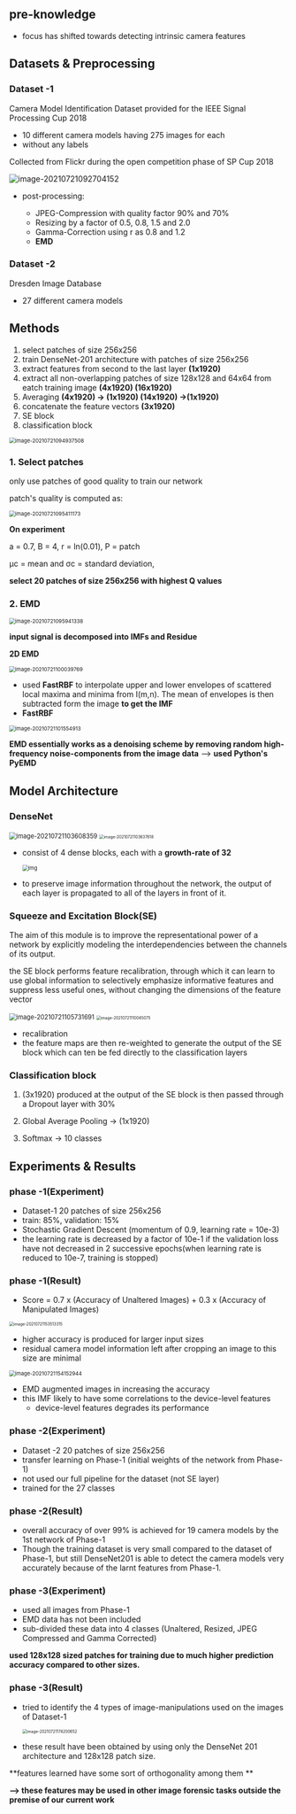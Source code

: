 ## pre-knowledge

+ focus has shifted towards detecting intrinsic camera features



## Datasets & Preprocessing



### Dataset -1 

Camera Model Identification Dataset provided for the IEEE Signal Processing Cup 2018

+ 10 different camera models having 275 images for each
+ without any labels

Collected from Flickr during the open competition phase of SP Cup 2018

![image-20210721092704152](C:\Users\User\AppData\Roaming\Typora\typora-user-images\image-20210721092704152.png)

+ post-processing:  

  + JPEG-Compression with quality factor 90% and 70%
  + Resizing by a factor of 0.5, 0.8, 1.5 and 2.0
  + Gamma-Correction using r as 0.8 and 1.2
  + **EMD** 

  

### Dataset -2

Dresden Image Database 

+ 27 different camera models





## Methods

1. select patches of size 256x256
2. train DenseNet-201 architecture with patches of size 256x256
3. extract features from second to the last layer  **(1x1920)**
4. extract all non-overlapping patches of size 128x128 and 64x64 from eatch training image **(4x1920) (16x1920)**
5. Averaging **(4x1920) → (1x1920)  (14x1920) →(1x1920)**
6. concatenate the feature vectors **(3x1920)**
7. SE block
8. classification block



<img src="C:\Users\User\AppData\Roaming\Typora\typora-user-images\image-20210721094937508.png" alt="image-20210721094937508" style="zoom:67%;" />



### 1. Select patches

only use patches of good quality to train our network

patch's quality is computed as:

<img src="C:\Users\User\AppData\Roaming\Typora\typora-user-images\image-20210721095411173.png" alt="image-20210721095411173" style="zoom:67%;" />

**On experiment**

a = 0.7, B = 4, r = ln(0.01), P = patch

µc = mean and σc = standard deviation,



**select 20 patches of size 256x256 with highest Q values**





### 2. EMD

<img src="C:\Users\User\AppData\Roaming\Typora\typora-user-images\image-20210721095941338.png" alt="image-20210721095941338" style="zoom:67%;" />

**input signal is decomposed into IMFs and Residue**



**2D EMD**

<img src="C:\Users\User\AppData\Roaming\Typora\typora-user-images\image-20210721100039769.png" alt="image-20210721100039769" style="zoom: 67%;" />



+ used **FastRBF** to interpolate upper and lower envelopes of scattered local maxima and minima from I(m,n). The mean of envelopes is then subtracted form the image **to get the IMF**
+ **FastRBF**

<img src="C:\Users\User\AppData\Roaming\Typora\typora-user-images\image-20210721101554913.png" alt="image-20210721101554913" style="zoom:67%;" />

**EMD essentially works as a denoising scheme by removing random high-frequency noise-components from the image data** --> **used Python's PyEMD**





## Model Architecture



### DenseNet

<img src="C:\Users\User\AppData\Roaming\Typora\typora-user-images\image-20210721103608359.png" alt="image-20210721103608359" style="zoom: 80%;" />

<img src="C:\Users\User\AppData\Roaming\Typora\typora-user-images\image-20210721103637618.png" alt="image-20210721103637618" style="zoom: 50%;" />

+ consist of 4 dense blocks, each with a **growth-rate of 32**

  <reference>

  <img src="https://user-images.githubusercontent.com/57055431/111908404-7bb62d00-8a9c-11eb-979a-ac967a998270.jpg" alt="img" style="zoom: 67%;" />

  

+ to preserve image information throughout the network, the output of each layer is propagated to all of the layers in front of it.





### Squeeze and Excitation Block(SE)

The aim of this module is to improve the representational power of a network by explicitly modeling the interdependencies between the channels of its output.



the SE block performs feature recalibration, through which it can learn to use global information to selectively emphasize informative features and suppress less useful ones, without changing the dimensions of the feature vector



<img src="C:\Users\User\AppData\Roaming\Typora\typora-user-images\image-20210721105731691.png" alt="image-20210721105731691" style="zoom: 80%;" />

<img src="C:\Users\User\AppData\Roaming\Typora\typora-user-images\image-20210721110045075.png" alt="image-20210721110045075" style="zoom: 50%;" />

+ recalibration 
+ the feature maps are then re-weighted to generate the output of the SE block which can ten be fed directly to the classification layers



### Classification block

1. (3x1920) produced at the output of the SE block is then passed through a Dropout layer with 30%

2. Global Average Pooling  -> (1x1920)
3. Softmax -> 10 classes





## Experiments & Results



### phase -1(Experiment)

+ Dataset-1 20 patches of size 256x256
+ train: 85%, validation: 15%
+ Stochastic Gradient Descent (momentum of 0.9, learning rate = 10e-3)
+ the learning rate is decreased by a factor of 10e-1 if the validation loss have not decreased in 2 successive epochs(when learning rate is reduced to 10e-7, training is stopped)



### phase -1(Result)

+ Score = 0.7 x (Accuracy of Unaltered Images) + 0.3 x (Accuracy of Manipulated Images)

<img src="C:\Users\User\AppData\Roaming\Typora\typora-user-images\image-20210721153513315.png" alt="image-20210721153513315" style="zoom:50%;" />

+ higher accuracy is produced for larger input sizes
+ residual camera model information left after cropping an image to this size are minimal



<img src="C:\Users\User\AppData\Roaming\Typora\typora-user-images\image-20210721154152944.png" alt="image-20210721154152944" style="zoom: 67%;" />

+ EMD augmented images in increasing the accuracy
+ this IMF likely to have some correlations to the device-level features
  + device-level features degrades its performance





### phase -2(Experiment)

+ Dataset -2 20 patches of size 256x256
+ transfer learning on Phase-1 (initial weights of the network from Phase-1)
+ not used our full pipeline for the dataset (not SE layer)
+ trained for the 27 classes



### phase -2(Result)

+ overall accuracy of over 99% is achieved for 19 camera models by the 1st network of Phase-1
+ Though the training dataset is very small compared to the dataset of Phase-1, but still DenseNet201 is able to detect the camera models very accurately because of the larnt features from Phase-1.





### phase -3(Experiment)

+ used all images from Phase-1
+ EMD data has not been included 
+ sub-divided these data into 4 classes (Unaltered, Resized, JPEG Compressed and Gamma Corrected)

**used 128x128 sized patches for training due to much higher prediction accuracy compared to other sizes.**





### phase -3(Result)

+ tried to identify the 4 types of image-manipulations used on the images of Dataset-1

  <img src="C:\Users\User\AppData\Roaming\Typora\typora-user-images\image-20210721174200652.png" alt="image-20210721174200652" style="zoom:50%;" />

+ these result have been obtained by using only the DenseNet 201 architecture and 128x128 patch size.





**features learned have some sort of orthogonality among them **

**--> these features may be used in other image forensic tasks outside the premise of our current work**

